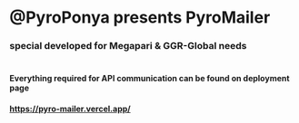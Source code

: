 # @PyroPonya presents PyroMailer
### special developed for Megapari & GGR-Global needs
#
#### Everything required for API communication can be found on deployment page
#### https://pyro-mailer.vercel.app/
